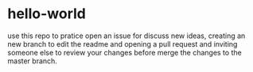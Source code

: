 # hello-world
use this repo to pratice open an issue for discuss new ideas, creating an new branch to edit the readme and opening a pull request and inviting someone else to review your changes before merge the changes to the master branch.
